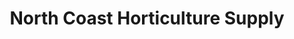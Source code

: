 ---
title: "North Coast Horticulture Supply"
url: /eureka/north-coast-horticulture-supply/
shop: garden centre
---